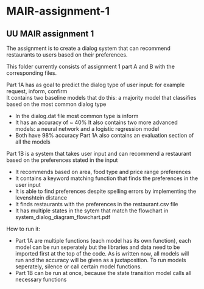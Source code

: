 # MAIR-assignment-1
## UU MAIR assignment 1
The assignment is to create a dialog system that can recommend restaurants to users based on their preferences.

This folder currently consists of assignment 1 part A and B with the corresponding files.


Part 1A has as goal to predict the dialog type of user input: for example request, inform, confirm <br>
It contains two baseline models that do this: a majority model that classifies based on the most common dialog type <br>
- In the dialog.dat file most common type is inform
- It has an accuracy of ~ 40%
It also contains two more advanced models: a neural network and a logistic regression model <br>
- Both have 98% accuracy
Part 1A also contains an evaluation section of all the models


Part 1B is a system that takes user input and can recommend a restaurant based on the preferences stated in the input <br>
- It recommends based on area, food type and price range preferences
- It contains a keyword matching function that finds the preferences in the user input 
- It is able to find preferences despite spelling errors by implementing the levenshtein distance
- It finds restaurants with the preferences in the restaurant.csv file
- It has multiple states in the sytem that match the flowchart in system_dialog_diagram_flowchart.pdf


How to run it:
- Part 1A are multiple functions (each model has its own function), each model can be run seperately but the libraries and data need to be imported first at the top of the code. As is written now, all models will run and the accuracy will be given as a juxtaposition. To run models seperately, silence or call certain model functions.
- Part 1B can be run at once, because the state transition model calls all necessary functions 
